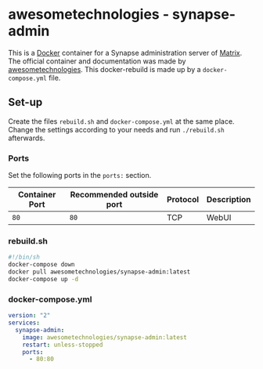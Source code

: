 # awesometechnologies - synapse-admin

This is a [Docker](/wiki/docker.md) container for a Synapse administration server of
[Matrix](../matrix.md).
The official container and documentation was made by
[awesometechnologies](https://hub.docker.com/awesometechnologies/synapse-admin).
This docker-rebuild is made up by a `docker-compose.yml` file.

## Set-up

Create the files `rebuild.sh` and `docker-compose.yml` at the same place.
Change the settings according to your needs and run `./rebuild.sh` afterwards.

### Ports

Set the following ports in the `ports:` section.

| Container Port | Recommended outside port | Protocol | Description |
| -------------- | ------------------------ | -------- | ----------- |
| `80`           | `80`                     | TCP      | WebUI       |

### rebuild.sh

```sh
#!/bin/sh
docker-compose down
docker pull awesometechnologies/synapse-admin:latest
docker-compose up -d
```

### docker-compose.yml

```yml
version: "2"
services:
  synapse-admin:
    image: awesometechnologies/synapse-admin:latest
    restart: unless-stopped
    ports:
      - 80:80
```
